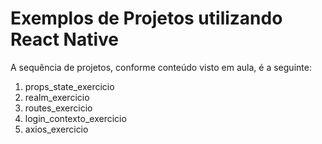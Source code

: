 # Exemplos de Projetos utilizando React Native

A sequência de projetos, conforme conteúdo visto em aula, é a seguinte:

1. props_state_exercicio
2. realm_exercicio
3. routes_exercicio
4. login_contexto_exercicio
5. axios_exercicio
